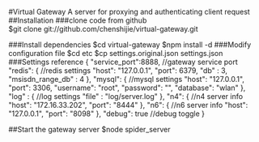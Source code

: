 

#Virtual Gateway
A server for proxying and authenticating client request 
##Installation
###clone code from github  
    $git clone git://github.com/chenshijie/virtual-gateway.git

###Install dependencies
    $cd virtual-gateway
    $npm install -d
###Modify configuration file
    $cd etc
    $cp settings.original.json settings.json
###Settings reference
    {
      "service_port":8888,              //gateway service port
      "redis": {                        //redis settings
        "host": "127.0.0.1",
        "port": 6379,
        "db" : 3,
        "msisdn_range_db" : 4
      },
      "mysql": {                       //mysql settings
        "host": "127.0.0.1",
        "port": 3306,
        "username": "root",
        "password": "",
        "database": "wlan"
      },
      "log" : {                       //log settings
            "file" : "log/server.log"
      },
      "n4": {                         //n4 server info
        "host": "172.16.33.202",
        "port": "8444"
      },
      "n6": {                        //n6 server info
        "host": "127.0.0.1",
        "port": "8098"
      },
      "debug": true                  //debug toggle
    }


##Start the gateway server
    $node spider_server